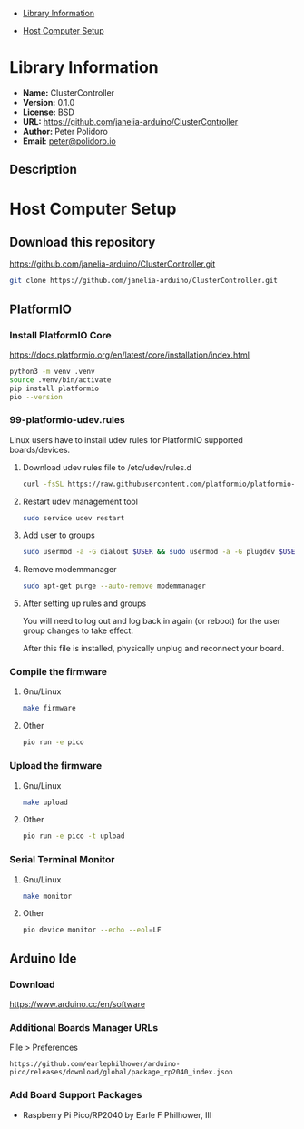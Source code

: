 - [Library Information](#org1010725)
- [Host Computer Setup](#orgbdf9958)

    <!-- This file is generated automatically from metadata -->
    <!-- File edits may be overwritten! -->


<a id="org1010725"></a>

# Library Information

-   **Name:** ClusterController
-   **Version:** 0.1.0
-   **License:** BSD
-   **URL:** <https://github.com/janelia-arduino/ClusterController>
-   **Author:** Peter Polidoro
-   **Email:** peter@polidoro.io


## Description


<a id="orgbdf9958"></a>

# Host Computer Setup


## Download this repository

<https://github.com/janelia-arduino/ClusterController.git>

```sh
git clone https://github.com/janelia-arduino/ClusterController.git
```


## PlatformIO


### Install PlatformIO Core

<https://docs.platformio.org/en/latest/core/installation/index.html>

```sh
python3 -m venv .venv
source .venv/bin/activate
pip install platformio
pio --version
```


### 99-platformio-udev.rules

Linux users have to install udev rules for PlatformIO supported boards/devices.

1.  Download udev rules file to /etc/udev/rules.d

    ```sh
    curl -fsSL https://raw.githubusercontent.com/platformio/platformio-core/develop/platformio/assets/system/99-platformio-udev.rules | sudo tee /etc/udev/rules.d/99-platformio-udev.rules
    ```

2.  Restart udev management tool

    ```sh
    sudo service udev restart
    ```

3.  Add user to groups

    ```sh
    sudo usermod -a -G dialout $USER && sudo usermod -a -G plugdev $USER
    ```

4.  Remove modemmanager

    ```sh
    sudo apt-get purge --auto-remove modemmanager
    ```

5.  After setting up rules and groups

    You will need to log out and log back in again (or reboot) for the user group changes to take effect.
    
    After this file is installed, physically unplug and reconnect your board.


### Compile the firmware

1.  Gnu/Linux

    ```sh
    make firmware
    ```

2.  Other

    ```sh
    pio run -e pico
    ```


### Upload the firmware

1.  Gnu/Linux

    ```sh
    make upload
    ```

2.  Other

    ```sh
    pio run -e pico -t upload
    ```


### Serial Terminal Monitor

1.  Gnu/Linux

    ```sh
    make monitor
    ```

2.  Other

    ```sh
    pio device monitor --echo --eol=LF
    ```


## Arduino Ide


### Download

<https://www.arduino.cc/en/software>


### Additional Boards Manager URLs

File > Preferences

    https://github.com/earlephilhower/arduino-pico/releases/download/global/package_rp2040_index.json


### Add Board Support Packages

-   Raspberry Pi Pico/RP2040 by Earle F Philhower, III
